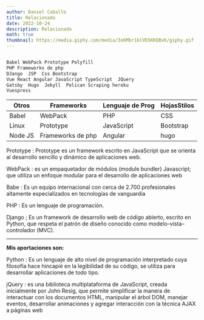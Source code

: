 ```yaml
---
author: Daniel Caballo
title: Relacionado
date: 2022-10-24
description: Relacionado
math: true
thumbnail: https://media.giphy.com/media/3o6Mbr1blVD5KKQBxK/giphy.gif
---
```


`````bash

Babel WebPack Prototype Polyfill
PHP Frameworks de php
DJango  JSP  Css Bootstrap 
Vue React Angular JavaScript TypeScript  JQuery
Gatsby  Hugo  Jekyll  Pelican Scraping heroku 
Vuespress 

`````


| Otros    | Frameworks| Lenguaje de Prog | HojasStilos |
|--------|----------|----------------|-----------|
|Babel     |WebPack     |     PHP        |    CSS        |
|Linux     |Prototype   | JavaScript     | Bootstrap     |
|Node JS   |Frameworks de php|Angular    |    hugo       |


Prototype :  Prototype es un framework escrito en JavaScript que se orienta al desarrollo sencillo y dinámico de aplicaciones web.

WebPack :  es un empaquetador de módulos (module bundler) Javascript; que utiliza un enfoque modular para el desarrollo de aplicaciones web

Babe : Es un equipo internacional con cerca de 2.700 profesionales altamente especializados en tecnologías de vanguardia

PHP : Es un lenguaje de programaciòn.

Django ; Es un framework de desarrollo web de código abierto, escrito en Python, que respeta el patrón de diseño conocido como modelo–vista–controlador (MVC).

--------------------------------------------------------------------------------

**Mis aportaciones son:**

Python : Es un lenguaje de alto nivel de programación interpretado cuya filosofía hace hincapié en la legibilidad de su código, se utiliza para desarrollar aplicaciones de todo tipo.

jQuery : es una biblioteca multiplataforma de JavaScript, creada inicialmente por John Resig, que permite simplificar la manera de interactuar con los documentos HTML, manipular el árbol DOM, manejar eventos, desarrollar animaciones y agregar interacción con la técnica AJAX a páginas web